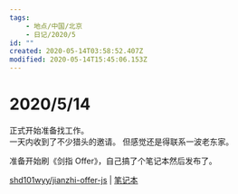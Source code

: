 ```yaml
---
tags:
    - 地点/中国/北京
    - 日记/2020/5
id: ""
created: 2020-05-14T03:58:52.407Z
modified: 2020-05-14T15:45:06.153Z
---
```

# 2020/5/14
正式开始准备找工作。  
一天内收到了不少猎头的邀请。
但感觉还是得联系一波老东家。  
<!-- @timer "date":"Thu May 14 2020 23:43:28 GMT+0800 (China Standard Time)" -->
准备开始刷《剑指 Offer》，自己搞了个笔记本然后发布了。

[shd101wyy/jianzhi-offer-js](https://github.com/shd101wyy/jianzhi-offer-js) | [笔记本](https://crossnote.app/?repo=https%3A%2F%2Fgithub.com%2Fshd101wyy%2Fjianzhi-offer-js.git&branch=master&filePath=README.md)


